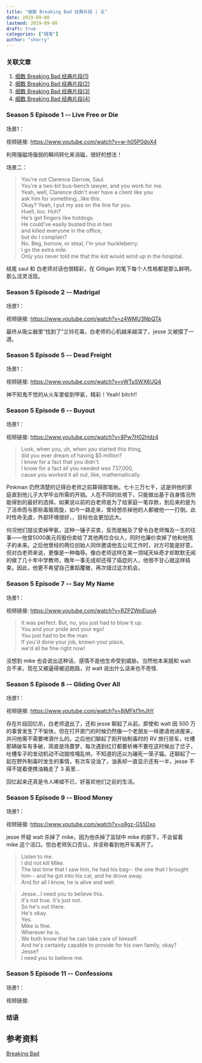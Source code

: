 ```yaml
---
title: "细数 Breaking Bad 经典片段 | 五" 
date: 2019-09-08
lastmod: 2019-09-08
draft: true
categories: ["随笔"]
author: "sherry"
---
```

### 关联文章

1. [细数 Breaking Bad 经典片段(1)](https://wanmei.ml/snow/post/the-classic-scene-of-breaking-bad-1/)
2. [细数 Breaking Bad 经典片段(2)](https://wanmei.ml/snow/post/the-classic-scene-of-breaking-bad-2)
3. [细数 Breaking Bad 经典片段(3)](https://wanmei.ml/snow/post/the-classic-scene-of-breaking-bad-3)
4. [细数 Breaking Bad 经典片段(4)](https://wanmei.ml/snow/post/the-classic-scene-of-breaking-bad-4)

<!--more-->

### Season 5 Episode 1 -- Live Free or Die

场景1：

视频链接: https://www.youtube.com/watch?v=w-h05P0doX4

利用强磁场强弱的瞬间转化来消磁，很好的想法！

场景二：

> You're not Clarence Darrow, Saul.  
> You're a two-bit bus-bench lawyer, and you work for me.  
> Yeah, well, Clarence didn't ever have a client like you  
> ask him for something...like this.  
> Okay? Yeah, I put my ass on the line for you.  
> Huell, too. Huh?  
> He's got fingers like hotdogs.  
> He could've easily busted this in two  
> and killed everyone in the office,  
> but do I complain?  
> No. Beg, borrow, or steal, I'm your huckleberry.  
> I go the extra mile.  
> Only you never told me that the kid would wind up in the hospital.  

结尾 saul 和 白老师对话也很精彩，在 Gilligan 的笔下每个人性格都是那么鲜明，那么活灵活现。

### Season 5 Episode 2 -- Madrigal

场景1：

视频链接: https://www.youtube.com/watch?v=z4WMU3NbQTk

最终从吸尘器里“找到了”兰铃花毒，白老师的心机越来越深了，jesse 又被摆了一道。

### Season 5 Episode 5 -- Dead Freight

场景1：

视频链接: https://www.youtube.com/watch?v=vWTuSWX6UQ4

神不知鬼不觉的从火车里偷到甲氨，精彩！Yeah! bitch!!

### Season 5 Episode 6 -- Buyout

场景1：

视频链接: https://www.youtube.com/watch?v=8Pw7H02Hdz4

> Look, when you, uh, when you started this thing,  
> did you ever dream of having $5 million?  
> I know for a fact that you didn't.  
> I know for a fact all you needed was 737,000,  
> cause you worked it all out, like, mathematically.  

Pinkman 仍然清楚的记得白老师之前算得那笔帐。七十三万七千，这是供他的家庭直到他儿子大学毕业所需的开销。人在不同的处境下，只能做出基于自身情况所能得到的最好的选择。如果说以前的白老师是为了给家庭一笔存款，到后来的是为了活命而与那些毒贩周旋，如今一路走来，曾经想杀掉他的人都被他一一打倒。此时性命无虞，外部环境很好，，目标也会更加远大。

何况他们提议卖掉甲氨，这种一锤子买卖，反而是触及了曾令白老师悔及一生的往事——他曾5000美元将股份卖给了其他两位合伙人，同时也廉价卖掉了他和他孩子的未来。之后他曾经的两位创始人同伴邀请他去公司工作时，对方可能是好意，但对白老师来说，更像是一种侮辱。像白老师这样在某一领域天纵奇才却默默无闻的做了几十年中学教师，晚年一事无成却还得了癌症的人，他很不甘心就这样结束。因此，他更不希望自己重蹈覆辙，再次错过这次机会。

### Season 5 Episode 7 -- Say My Name

场景1：

视频链接: https://www.youtube.com/watch?v=RZPZWpEiuoA

> It was perfect. But, no, you just had to blow it up.  
> You and your pride and your ego!  
> You just had to be the man.   
> If you'd done your job, known your place,   
> we'd all be fine right now!  

没想到 mike 也会说出这种话，感情不是他生命受到威胁。当然他本来就和 walt 合不来，现在又被逼得被迫跑路，对 walt 说出什么话来也不奇怪.

### Season 5 Episode 8 -- Gliding Over All

场景1：

视频链接: https://www.youtube.com/watch?v=8jMFkf1mJhY

存在片段回忆杀，白老师退出了，还和 jesse 聊起了从前。即使和 walt 因 500 万的事曾发生了不愉快，但在打开房门的时候仍然像一个老朋友一样邀请他进屋来，并问他需不需要啤酒什么的。之后他们聊起了刚开始制毒时的 RV 旅行房车，吐槽那辆破车有多破，简直是场噩梦，每次遇到红灯都要祈祷不要在这时候出了岔子，吐槽车子的发动机动不动就吱嘎乱响，不知道的还以为碾死一笼子猫。还聊起了一起在野外制毒时发生的事情，有次车没油了，油表却一直显示还有一半，jesse 不得不提着便携油箱走了 3 英里...

回忆起来还真是令人唏嘘不已，好喜欢他们之前的生活。

### Season 5 Episode 9 -- Blood Money

场景1：

视频链接: https://www.youtube.com/watch?v=o8gz-G55Dxo

jesse 怀疑 walt 杀掉了 mike，因为他杀掉了监狱中 mike 的部下，不会留着 mike 这个活口。但白老师矢口否认，并坚称看到他开车离开了。

> Listen to me.  
> I did not kill Mike.  
> The last time that I saw him, he had his bag-- the one that I brought him-- and he got into his car, and he drove away.  
> And for all I know, he is alive and well.  

> Jesse...I need you to believe this.  
> It's not true. It's just not.  
> So he's out there.  
> He's okay.  
> Yes.  
> Mike is fine.  
> Wherever he is.  
> We both know that he can take care of himself.  
> And he's certainly capable to provide for his own family, okay?  
> Jesse?  
> I need you to believe me.  

### Season 5 Episode 11 -- Confessions

场景1：

视频链接: 


### 结语



## 参考资料

[Breaking Bad](https://en.wikipedia.org/wiki/Breaking_Bad)
